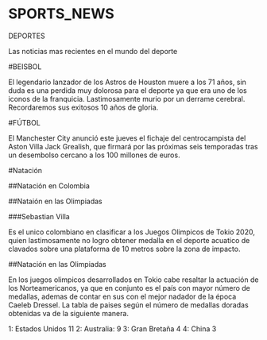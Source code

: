 # SPORTS_NEWS
DEPORTES

Las noticias mas recientes en el mundo del deporte

#BEISBOL

El legendario lanzador de los Astros de Houston muere a los 71 años, sin duda es una perdida muy dolorosa para el deporte 
ya que era uno de los iconos de la franquicia. Lastimosamente murio por un derrame cerebral. Recordaremos sus exitosos 10 años de gloria.

#FÚTBOL

El Manchester City anunció este jueves el fichaje del centrocampista del Aston Villa Jack Grealish, 
que firmará por las próximas seis temporadas tras un desembolso cercano a los 100 millones de euros.

#Natación 

##Natación en Colombia 

##Nataión en las Olimpiadas 

###Sebastian Villa 

Es el unico colombiano en clasificar a los Juegos Olimpicos de Tokio 2020, quien lastimosamente no logro obtener medalla en el 
deporte acuatico de clavados sobre una plataforma de 10 metros sobre la zona de impacto. 

##Natación en las Olimpiadas

En los juegos olimpicos desarrollados en Tokio cabe resaltar la actuación de los Norteamericanos, ya que en conjunto es el país 
con mayor número de medallas, ademas de contar en sus con el mejor nadador de la época Caeleb Dressel. 
La tabla de paises según el número de medallas doradas obtenidas va de la siguiente manera.

1: Estados Unidos 11
2: Australia:     9
3: Gran Bretaña   4
4: China          3

